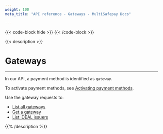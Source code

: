 ```yaml
---
weight: 100
meta_title: "API reference - Gateways - MultiSafepay Docs"

---
```

{{< code-block hide >}}
{{< /code-block >}}

{{< description >}}
# Gateways
<hr class="separator">

In our API, a payment method is identified as `gateway`. 

To activate payment methods, see [Activating payment methods](/payments/activating-payment-methods/).

Use the gateway requests to:

- [List all gateways](https://docs-api.multisafepay.com/reference/listgateways)
- [Get a gateway](https://docs-api.multisafepay.com/reference/getgateway)
- [List iDEAL issuers](https://docs-api.multisafepay.com/reference/listidealissuers)

{{% /description %}}